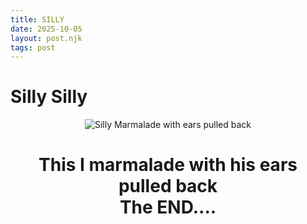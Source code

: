 ```yaml
--- 
title: SILLY
date: 2025-10-05
layout: post.njk
tags: post 
---
```


# Silly Silly
<div style="text-align: center;">
<img src="/_assets/Silly.png" alt="Silly Marmalade with ears pulled back" style="max-width: 500px; height: auto;">
<h1> This I marmalade with his ears pulled back<br>
The END....
 
</div>
